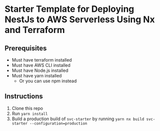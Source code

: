 # Starter Template for Deploying NestJs to AWS Serverless Using Nx and Terraform

## Prerequisites

- Must have terraform installed
- Must have AWS CLI installed
- Must have Node.js installed
- Must have yarn installed
  - Or you can use npm instead

## Instructions

1. Clone this repo
2. Run `yarn install`
3. Build a production build of `svc-starter` by running `yarn nx build svc-starter --configuration=production`
